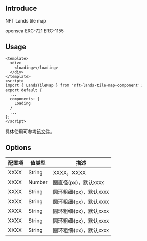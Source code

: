 ## Introduce

NFT Lands tile map

opensea ERC-721 ERC-1155

## Usage

```
<template>
  <div>
    <loading></loading>
  </div>
</template>
<script>
import { LandsTileMap } from 'nft-lands-tile-map-component';
export default {
  ...
  components: {
    Loading
  }
  ...
};
</script>
```

具体使用可参考[该文件](../../examples/landsTileMap.vue)。

## Options

| 配置项 | 值类型 | 描述                     |
| ------ | ------ | ------------------------ |
| XXXX   | String | XXXX，XXXX               |
| XXXX   | Number | 圆直径(px)，默认`XXXX`   |
| XXXX   | String | 圆环粗细(px)，默认`XXXX` |
| XXXX   | String | 圆环粗细(px)，默认`XXXX` |
| XXXX   | String | 圆环粗细(px)，默认`XXXX` |
| XXXX   | String | 圆环粗细(px)，默认`XXXX` |
| XXXX   | String | 圆环粗细(px)，默认`XXXX` |

